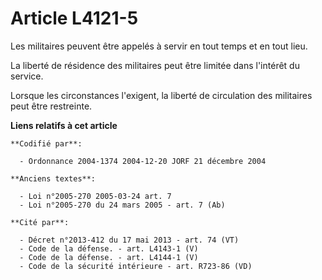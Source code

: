 # Article L4121-5

Les militaires peuvent être appelés à servir en tout temps et en tout lieu.

La liberté de résidence des militaires peut être limitée dans l'intérêt du service.

Lorsque les circonstances l'exigent, la liberté de circulation des militaires peut être restreinte.

**Liens relatifs à cet article**

	**Codifié par**:

	  - Ordonnance 2004-1374 2004-12-20 JORF 21 décembre 2004

	**Anciens textes**:

	  - Loi n°2005-270 2005-03-24 art. 7
	  - Loi n°2005-270 du 24 mars 2005 - art. 7 (Ab)

	**Cité par**:

	  - Décret n°2013-412 du 17 mai 2013 - art. 74 (VT)
	  - Code de la défense. - art. L4143-1 (V)
	  - Code de la défense. - art. L4144-1 (V)
	  - Code de la sécurité intérieure - art. R723-86 (VD)
